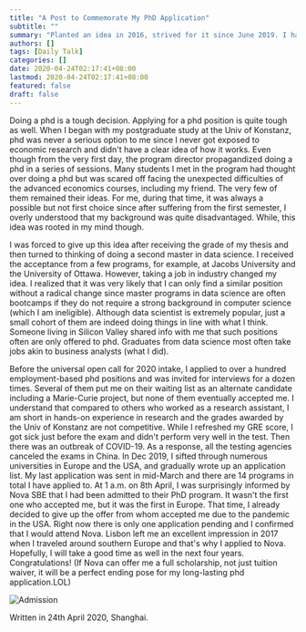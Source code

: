 ```yaml
---
title: "A Post to Commemorate My PhD Application"
subtitle: ""
summary: "Planted an idea in 2016, strived for it since June 2019. I have been never more serious and persistent."
authors: []
tags: [Daily Talk]
categories: []
date: 2020-04-24T02:17:41+08:00
lastmod: 2020-04-24T02:17:41+08:00
featured: false
draft: false
---
```


Doing a phd is a tough decision. Applying for a phd position is quite tough as well. When I began with my postgraduate study at the Univ of Konstanz, phd was never a serious option to me since I never got exposed to economic research and didn't have a clear idea of how it works. Even though from the very first day, the program director propagandized doing a phd in a series of sessions. Many students I met in the program had thought over doing a phd but was scared off facing the unexpected difficulties of the advanced economics courses, including my friend. The very few of them remained their ideas. For me, during that time, it was always a possible but not first choice since after suffering from the first semester, I overly understood that my background was quite disadvantaged. While, this idea was rooted in my mind though.

I was forced to give up this idea after receiving the grade of my thesis and then turned to thinking of doing a second master in data science. I received the acceptance from a few programs, for example, at Jacobs University and the University of Ottawa. However, taking a job in industry changed my idea. I realized that it was very likely that I can only find a similar position without a radical change since master programs in data science are often bootcamps if they do not require a strong background in computer science (which I am ineligible). Although data scientist is extremely popular, just a small cohort of them are indeed doing things in line with what I think. Someone living in Silicon Valley shared info with me that such positions often are only offered to phd. Graduates from data science most often take jobs akin to business analysts (what I did).

Before the universal open call for 2020 intake, I applied to over a hundred employment-based phd positions and was invited for interviews for a dozen times. Several of them put me on their waiting list as an alternate candidate including a Marie-Curie project, but none of them eventually accepted me. I understand that compared to others who worked as a research assistant, I am short in hands-on experience in research and the grades awarded by the Univ of Konstanz are not competitive. While I refreshed my GRE score, I got sick just before the exam and didn't perform very well in the test. Then there was an outbreak of COVID-19. As a response, all the testing agencies canceled the exams in China. In Dec 2019, I sifted through numerous universities in Europe and the USA, and gradually wrote up an application list. My last application was sent in mid-March and there are 14 programs in total I have applied to. At 1 a.m. on 8th April, I was surprisingly informed by Nova SBE that I had been admitted to their PhD program. It wasn't the first one who accepted me, but it was the first in Europe. That time, I already decided to give up the offer from whom accepted me due to the pandemic in the USA. Right now there is only one application pending and I confirmed that I would attend Nova. Lisbon left me an excellent impression in 2017 when I traveled around southern Europe and that's why I applied to Nova. Hopefully, I will take a good time as well in the next four years. Congratulations! (If Nova can offer me a full scholarship, not just tuition waiver, it will be a perfect ending pose for my long-lasting phd application.LOL)

![Admission](/nova_ad.png)

Written in 24th April 2020, Shanghai.
